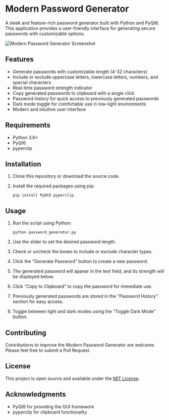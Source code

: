 # Modern Password Generator

A sleek and feature-rich password generator built with Python and PyQt6. This application provides a user-friendly interface for generating secure passwords with customizable options.

![Modern Password Generator Screenshot]([https://placeholder.com/wp-content/uploads/2018/10/placeholder.com-logo1.png](https://github.com/Yesh2344/password_generator/blob/main/uploaded.png))

## Features

- Generate passwords with customizable length (4-32 characters)
- Include or exclude uppercase letters, lowercase letters, numbers, and special characters
- Real-time password strength indicator
- Copy generated passwords to clipboard with a single click
- Password history for quick access to previously generated passwords
- Dark mode toggle for comfortable use in low-light environments
- Modern and intuitive user interface

## Requirements

- Python 3.6+
- PyQt6
- pyperclip

## Installation

1. Clone this repository or download the source code.

2. Install the required packages using pip:

   ```
   pip install PyQt6 pyperclip
   ```

## Usage

1. Run the script using Python:

   ```
   python password_generator.py
   ```

2. Use the slider to set the desired password length.

3. Check or uncheck the boxes to include or exclude character types.

4. Click the "Generate Password" button to create a new password.

5. The generated password will appear in the text field, and its strength will be displayed below.

6. Click "Copy to Clipboard" to copy the password for immediate use.

7. Previously generated passwords are stored in the "Password History" section for easy access.

8. Toggle between light and dark modes using the "Toggle Dark Mode" button.

## Contributing

Contributions to improve the Modern Password Generator are welcome. Please feel free to submit a Pull Request.

## License

This project is open source and available under the [MIT License](LICENSE).

## Acknowledgments

- PyQt6 for providing the GUI framework
- pyperclip for clipboard functionality

```
